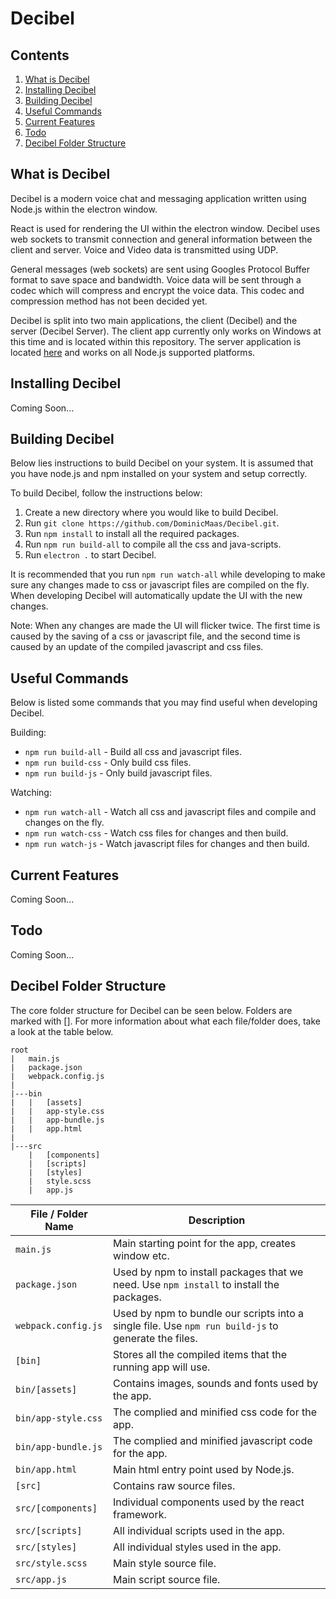 # Decibel

## Contents

1. [What is Decibel](#what-is-decibel)
2. [Installing Decibel](#installing-decibel)
3. [Building Decibel](#building-decibel)
4. [Useful Commands](#useful-commands)
3. [Current Features](#current-features)
4. [Todo](#todo)
5. [Decibel Folder Structure](#decibel-folder-structure)

## What is Decibel

Decibel is a modern voice chat and messaging application written using Node.js within the electron window.

React is used for rendering the UI within the electron window. Decibel uses web sockets to transmit connection and general information between the client and server. Voice and Video data is transmitted using UDP.

General messages (web sockets) are sent using Googles Protocol Buffer format to save space and bandwidth. Voice data will be sent through a codec which will compress and encrypt the voice data. This codec and compression method has not been decided yet. 

Decibel is split into two main applications, the client (Decibel) and the server (Decibel Server). The client app currently only works on Windows at this time and is located within this repository. The server application is located [here](https://github.com/DominicMaas/Decibel-Server) and works on all Node.js supported platforms.

## Installing Decibel

Coming Soon...

## Building Decibel

Below lies instructions to build Decibel on your system. It is assumed that you have node.js and npm installed on your system and setup correctly.

To build Decibel, follow the instructions below:

1. Create a new directory where you would like to build Decibel.
2. Run `git clone https://github.com/DominicMaas/Decibel.git`.
3. Run `npm install` to install all the required packages.
4. Run `npm run build-all` to compile all the css and java-scripts.
4. Run `electron .` to start Decibel.

It is recommended that you run `npm run watch-all` while developing to make sure any changes made to css or javascript files are compiled on the fly. When developing Decibel will automatically update the UI with the new changes.

Note: When any changes are made the UI will flicker twice. The first time is caused by the saving of a css or javascript file, and the second time is caused by an update of the compiled javascript and css files.

## Useful Commands

Below is listed some commands that you may find useful when developing Decibel.

Building:


* `npm run build-all` - Build all css and javascript files.
* `npm run build-css` - Only build css files.
* `npm run build-js` - Only build javascript files.

Watching:

* `npm run watch-all` - Watch all css and javascript files and compile and changes on the fly.
* `npm run watch-css` - Watch css files for changes and then build.
* `npm run watch-js` - Watch javascript files for changes and then build.

## Current Features

Coming Soon...


## Todo

Coming Soon...

## Decibel Folder Structure

The core folder structure for Decibel can be seen below. Folders are marked with []. For more information about what each file/folder does, take a look at the table below.

```
root
|   main.js
|   package.json
|   webpack.config.js
|
|---bin
|   |   [assets]
|   |   app-style.css
|   |   app-bundle.js
|   |   app.html
|
|---src
    |   [components]
    |   [scripts]
    |   [styles]
    |   style.scss
    |   app.js
```

| File / Folder Name | Description
| ------------------ |---
| `main.js`          | Main starting point for the app, creates window etc.|
| `package.json`     | Used by npm to install packages that we need. Use `npm install` to install the packages.
| `webpack.config.js`  | Used by npm to bundle our scripts into a single file. Use `npm run build-js` to generate the files.
| `[bin]`            | Stores all the compiled items that the running app will use.
| `bin/[assets]`     | Contains images, sounds and fonts used by the app.
| `bin/app-style.css`| The complied and minified css code for the app.
| `bin/app-bundle.js`| The complied and minified javascript code for the app.
| `bin/app.html`     | Main html entry point used by Node.js.
| `[src]`            | Contains raw source files.
| `src/[components]` | Individual components used by the react framework.
| `src/[scripts]`    | All individual scripts used in the app.
| `src/[styles]`     | All individual styles used in the app.
| `src/style.scss`   | Main style source file.
| `src/app.js`       | Main script source file.